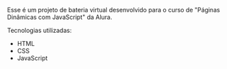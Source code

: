 Esse é um projeto de bateria virtual desenvolvido para o curso de "Páginas Dinâmicas com JavaScript" da Alura.

Tecnologias utilizadas:
 - HTML
 - CSS
 - JavaScript